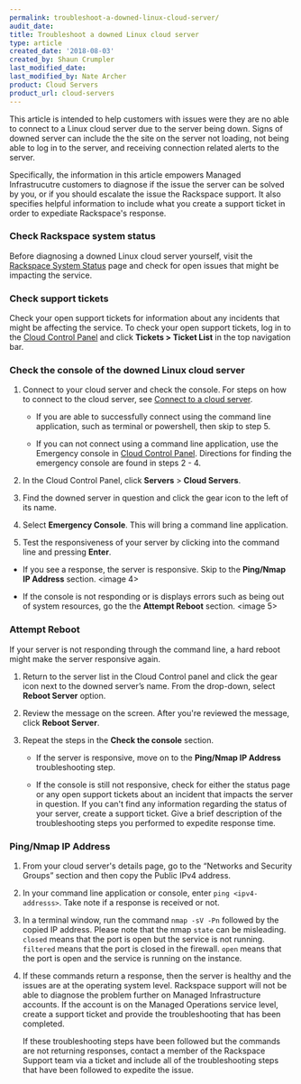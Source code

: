 ```yaml
---
permalink: troubleshoot-a-downed-linux-cloud-server/
audit_date:
title: Troubleshoot a downed Linux cloud server
type: article
created_date: '2018-08-03'
created_by: Shaun Crumpler
last_modified_date:
last_modified_by: Nate Archer
product: Cloud Servers
product_url: cloud-servers
---
```


This article is intended to help customers with issues were they are no able to connect to a Linux cloud server due to the server being down. Signs of downed server can include the the site on the server not loading, not being able to log in to the server, and receiving connection related alerts to the server.


Specifically, the information in this article empowers Managed Infrastrucutre customers to diagnose if the issue the server can be solved by you, or if you should escalate the issue the Rackspace support. It also specifies helpful information to include what you create a support ticket in order to expediate Rackspace's response.


### Check Rackspace system status

Before diagnosing a downed Linux cloud server yourself, visit the [Rackspace System Status](https://rackspace.service-now.com/system_status/) page and check for open issues that might
be impacting the service.

### Check support tickets

Check your open support tickets for information about any incidents that might be affecting the service. To check
your open support tickets, log in to the [Cloud Control Panel](https://mycloud.rackspace.com/) and click
**Tickets > Ticket List** in the top navigation bar.

### Check the console of the downed Linux cloud server

1. Connect to your cloud server and check the console. For steps on how to connect to the cloud server, see [Connect to a cloud server](/how-to/connect-to-a-cloud-server).  

   - If you are able to successfully connect using the command line application, such as terminal or powershell, then skip to step 5.

   - If you can not connect using a command line application, use the Emergency console in [Cloud Control Panel](https://mycloud.rackspace.com/). Directions for finding the emergency console are found in steps 2 - 4.

2. In the Cloud Control Panel, click **Servers** > **Cloud Servers**.

3. Find the downed server in question and click the gear icon to the left of its name.

4. Select **Emergency Console**. This will bring a command line application.

4. Test the responsiveness of your server by clicking into the command line and pressing **Enter**.

  - If you see a response, the server is responsive. Skip to the **Ping/Nmap IP Address** section.
  <image 4>

  - If the console is not responding or is displays errors such as being out of system resources, go the the **Attempt Reboot** section.
  <image 5>

### Attempt Reboot

If your server is not responding through the command line, a hard reboot might make the server responsive again.

1. Return to the server list in the Cloud Control panel and click the gear icon next to the downed server’s name. From the drop-down, select **Reboot Server** option.


2. Review the message on the screen. After you're reviewed the message, click **Reboot Server**.


3. Repeat the steps in the **Check the console** section.  

   - If the server is responsive, move on to the **Ping/Nmap IP Address** troubleshooting step.

   - If the console is still not responsive, check for either the status page or any open support tickets about an incident that impacts the server in question. If you can't find any information regarding the status of your server, create a support ticket. Give a brief description of the troubleshooting steps you performed to expedite response time.

### Ping/Nmap IP Address

1. From your cloud server's details page, go to the “Networks and Security Groups” section and then copy the Public IPv4 address.

2. In your command line application or console, enter `ping <ipv4-addresss>`.  Take note if a response is received or not.

3. In a terminal window, run the command `nmap -sV -Pn` followed by the copied IP address. Please note that the nmap `state` can be misleading. `closed` means that the port is open but the service is not running. `filtered` means that the port is closed in the firewall. `open` means that the port is open and the service is running on the instance.

4. If these commands return a response, then the server is healthy and the issues are at the operating system level. Rackspace support will not be able to diagnose the problem further on Managed Infrastructure accounts. If the account is on the Managed Operations service level, create a support ticket and provide the troubleshooting that has been completed.

   If these troubleshooting steps have been followed but the commands are not returning responses, contact a member of the Rackspace Support team via a ticket and include all of the troubleshooting steps that have been followed to expedite the issue.
